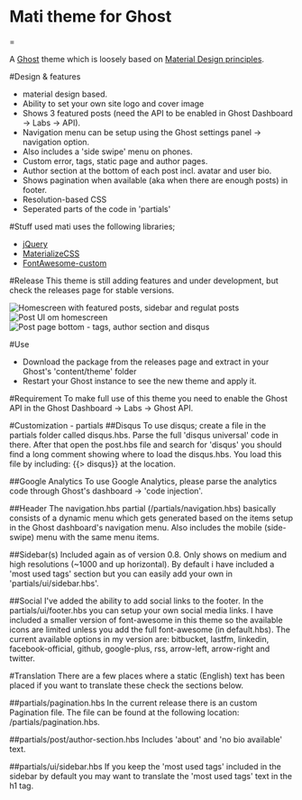 # Mati theme for Ghost
=

A [Ghost](http://github.com/tryghost/ghost/) theme which is loosely based on [Material Design principles](http://www.google.com/design/spec/what-is-material/environment.html).

#Design & features
- material design based.
- Ability to set your own site logo and cover image
- Shows 3 featured posts (need the API to be enabled in Ghost Dashboard -> Labs -> API).
- Navigation menu can be setup using the Ghost settings panel -> navigation option.
- Also includes a 'side swipe' menu on phones.
- Custom error, tags, static page and author pages.
- Author section at the bottom of each post incl. avatar and user bio.
- Shows pagination when available (aka when there are enough posts) in footer.
- Resolution-based CSS
- Seperated parts of the code in 'partials'

#Stuff used
mati uses the following libraries;
- [jQuery](https://github.com/jquery/jquery)
- [MaterializeCSS](https://materializecss.com)
- [FontAwesome-custom](http://www.fortawesome.com/)

#Release
This theme is still adding features and under development, but check the releases page for stable versions.

![Homescreen with featured posts, sidebar and regulat posts](http://img.photobucket.com/albums/v385/hxkclan/2016-04-02%203.png)
![Post UI om homescreen](http://img.photobucket.com/albums/v385/hxkclan/2016-04-01%203.png)
![Post page bottom - tags, author section and disqus](http://img.photobucket.com/albums/v385/hxkclan/2016-04-02%202.png)

#Use
- Download the package from the releases page and extract in your Ghost's 'content/theme' folder
- Restart your Ghost instance to see the new theme and apply it.

#Requirement
To make full use of this theme you need to enable the Ghost API in the Ghost Dashboard -> Labs -> Ghost API. 

#Customization - partials
##Disqus
To use disqus; create a file in the partials folder called disqus.hbs. Parse the full 'disqus universal' code in there. After that open the post.hbs file and search for 'disqus' you should find a long comment showing where to load the disqus.hbs. You load this file by including: {{> disqus}} at the location. 

##Google Analytics
To use Google Analytics, please parse the analytics code through Ghost's dashboard -> 'code injection'. 

##Header
The navigation.hbs partial (/partials/navigation.hbs) basically consists of a dynamic menu which gets generated based on the items setup in the Ghost dashboard's navigation menu. Also includes the mobile (side-swipe) menu with the same menu items.

##Sidebar(s)
Included again as of version 0.8. Only shows on medium and high resolutions (~1000 and up horizontal). By default i have included a 'most used tags' section but you can easily add your own in 'partials/ui/sidebar.hbs'. 

##Social
I've added the ability to add social links to the footer. In the partials/ui/footer.hbs you can setup your own social media links. I have included a smaller version of font-awesome in this theme so the available icons are limited unless you add the full font-awesome (in default.hbs). The current available options in my version are: bitbucket, lastfm, linkedin, facebook-official, github, google-plus, rss, arrow-left, arrow-right and twitter.

#Translation
There are a few places where a static (English) text has been placed if you want to translate these check the sections below.

##partials/pagination.hbs
In the current release there is an custom Pagination file. The file can be found at the following location: /partials/pagination.hbs. 

##partials/post/author-section.hbs
Includes 'about' and 'no bio available' text. 

##partials/ui/sidebar.hbs
If you keep the 'most used tags' included in the sidebar by default you may want to translate the 'most used tags' text in the h1 tag. 


